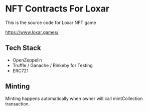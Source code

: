 # NFT Contracts For Loxar

This is the source code for Loxar NFT game

https://www.loxar.games/

## Tech Stack

- OpenZeppelin
- Truffle / Ganache / Rinkeby for Testing
- ERC721

## Minting 

Minting happens automatically when owner will call mintCollection transaction.

